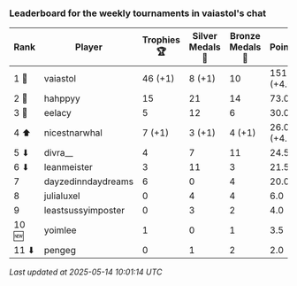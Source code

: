 ### Leaderboard for the weekly tournaments in vaiastol's chat
| Rank | Player | Trophies 🏆 | Silver Medals 🥈 | Bronze Medals 🥉 | Points |
|------|--------|-------------|------------------|------------------|--------|
| 1 🥇 | vaiastol | 46 (+1) | 8 (+1) | 10 | 151.0 (+4.0) |
| 2 🥈 | hahppyy | 15 | 21 | 14 | 73.0 |
| 3 🥉 | eelacy | 5 | 12 | 6 | 30.0 |
| 4 ⬆| nicestnarwhal | 7 (+1) | 3 (+1) | 4 (+1) | 26.0 (+4.5) |
| 5 ⬇| divra__ | 4 | 7 | 11 | 24.5 |
| 6 ⬇| leanmeister | 3 | 11 | 3 | 21.5 |
| 7 | dayzedinndaydreams | 6 | 0 | 4 | 20.0 |
| 8 | julialuxel | 0 | 4 | 4 | 6.0 |
| 9 | leastsussyimposter | 0 | 3 | 2 | 4.0 |
| 10 🆕| yoimlee | 1 | 0 | 1 | 3.5 |
| 11 ⬇| pengeg | 0 | 1 | 2 | 2.0 |

_Last updated at 2025-05-14 10:01:14 UTC_